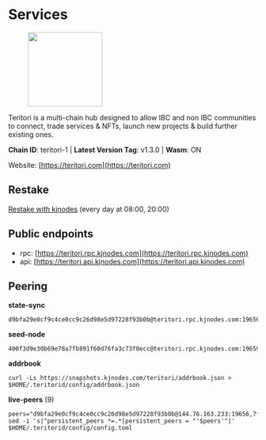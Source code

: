 # Services

<figure><img src="https://raw.githubusercontent.com/kj89/testnet_manuals/main/pingpub/logos/teritori.png" width="150" alt=""><figcaption></figcaption></figure>

Teritori is a multi-chain hub designed to allow IBC and non IBC communities  to connect, trade services & NFTs, launch new projects & build further existing ones.

**Chain ID**: teritori-1 | **Latest Version Tag**: v1.3.0 | **Wasm**: ON

Website: [https://teritori.com](https://teritori.com)

## Restake

[Restake with kjnodes](https://restake.app/teritori/torivaloper184ln03hkpt75uhrrr26f66kvcqvf4yn4nc2xjm) (every day at 08:00, 20:00)
## Public endpoints

* rpc: [https://teritori.rpc.kjnodes.com](https://teritori.rpc.kjnodes.com)
* api: [https://teritori.api.kjnodes.com](https://teritori.api.kjnodes.com)

## Peering

**state-sync**

```
d9bfa29e0cf9c4ce0cc9c26d98e5d97228f93b0b@teritori.rpc.kjnodes.com:19656
```

**seed-node**

```
400f3d9e30b69e78a7fb891f60d76fa3c73f0ecc@teritori.rpc.kjnodes.com:19659
```

**addrbook**
```
curl -Ls https://snapshots.kjnodes.com/teritori/addrbook.json > $HOME/.teritorid/config/addrbook.json
```

**live-peers** (9)
```
peers="d9bfa29e0cf9c4ce0cc9c26d98e5d97228f93b0b@144.76.163.233:19656,7fb5a1a53f481f037487920ed08b0495158e2041@148.251.53.202:26796,d956d6180e96c62315a777b1a3ed8f1ebf873e80@38.242.232.202:29656,29b92a4020171c20fe70e5d60f9c5d07dc9f31f7@194.163.161.146:26656,3178ac8fffd269325500c95679d58d5e8ec61746@198.244.213.94:22956,3950af34da35ce3ff8c50ff3c47a43f5dfc93947@195.3.220.154:19656,e3b906fefa58783395fcf72086c698707908a558@141.95.65.26:27736,24b28cf013e6d7b5b88b6dba2701c5ddd2dd5ee1@65.109.58.225:28656,317d9a102d4a04337c65571c18df0e98269dce87@141.94.193.12:13656"
sed -i 's|^persistent_peers *=.*|persistent_peers = "'$peers'"|' $HOME/.teritorid/config/config.toml
```
